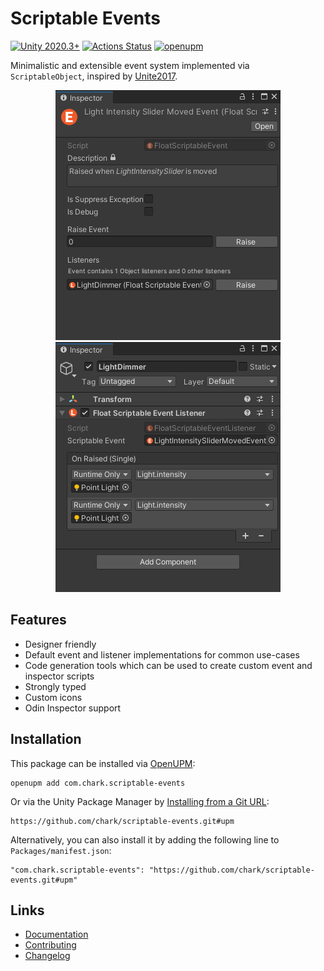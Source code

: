 # Scriptable Events
[![Unity 2020.3+](https://img.shields.io/badge/unity-2020.3%2B-blue.svg)](https://unity3d.com/get-unity/download)
[![Actions Status](https://github.com/chark/scriptable-events/workflows/CI/badge.svg)](https://github.com/chark/scriptable-events/actions)
[![openupm](https://img.shields.io/npm/v/com.chark.scriptable-events?label=openupm&registry_uri=https://package.openupm.com)](https://openupm.com/packages/com.chark.scriptable-events/)

Minimalistic and extensible event system implemented via `ScriptableObject`, inspired by [Unite2017](https://www.youtube.com/watch?v=raQ3iHhE_Kk).

<p align="center">
  <img hspace="2%" src="event.png"/>
  <img hspace="2%" src="event-listener.png"/>
</p>

## Features
- Designer friendly
- Default event and listener implementations for common use-cases
- Code generation tools which can be used to create custom event and inspector scripts
- Strongly typed
- Custom icons
- Odin Inspector support

## Installation
This package can be installed via [OpenUPM](https://openupm.com/packages/com.chark.scriptable-events/):
```text
openupm add com.chark.scriptable-events
```

Or via the Unity Package Manager by [Installing from a Git URL](https://docs.unity3d.com/Manual/upm-ui-giturl.html):
```text
https://github.com/chark/scriptable-events.git#upm
```

Alternatively, you can also install it by adding the following line to `Packages/manifest.json`:
```text
"com.chark.scriptable-events": "https://github.com/chark/scriptable-events.git#upm"
```

## Links
- [Documentation](../Packages/com.chark.scriptable-events/Documentation~/README.md)
- [Contributing](CONTRIBUTING.md)
- [Changelog](../Packages/com.chark.scriptable-events/CHANGELOG.md)

